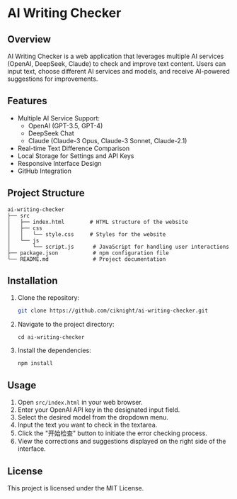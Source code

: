 # AI Writing Checker

## Overview

AI Writing Checker is a web application that leverages multiple AI services (OpenAI, DeepSeek, Claude) to check and improve text content. Users can input text, choose different AI services and models, and receive AI-powered suggestions for improvements.

## Features

- Multiple AI Service Support:
  - OpenAI (GPT-3.5, GPT-4)
  - DeepSeek Chat
  - Claude (Claude-3 Opus, Claude-3 Sonnet, Claude-2.1)
- Real-time Text Difference Comparison
- Local Storage for Settings and API Keys
- Responsive Interface Design
- GitHub Integration

## Project Structure

```
ai-writing-checker
├── src
│   ├── index.html        # HTML structure of the website
│   ├── css
│   │   └── style.css     # Styles for the website
│   └── js
│       └── script.js      # JavaScript for handling user interactions
├── package.json           # npm configuration file
└── README.md              # Project documentation
```

## Installation

1. Clone the repository:
   ```bash
   git clone https://github.com/ciknight/ai-writing-checker.git
   ```
2. Navigate to the project directory:
   ```
   cd ai-writing-checker
   ```
3. Install the dependencies:
   ```
   npm install
   ```

## Usage

1. Open `src/index.html` in your web browser.
2. Enter your OpenAI API key in the designated input field.
3. Select the desired model from the dropdown menu.
4. Input the text you want to check in the textarea.
5. Click the "开始检查" button to initiate the error checking process.
6. View the corrections and suggestions displayed on the right side of the interface.

## License

This project is licensed under the MIT License.
